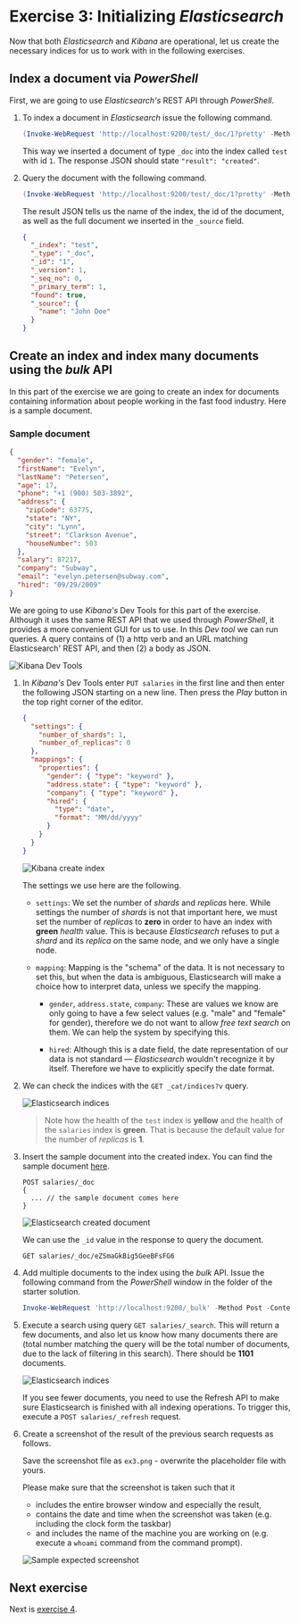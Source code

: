 # Exercise 3: Initializing _Elasticsearch_

Now that both _Elasticsearch_ and _Kibana_ are operational, let us create the necessary indices for us to work with in the following exercises.

## Index a document via _PowerShell_

First, we are going to use _Elasticsearch's_ REST API through _PowerShell_.

1. To index a document in _Elasticsearch_ issue the following command.

   ```powershell
   (Invoke-WebRequest 'http://localhost:9200/test/_doc/1?pretty' -Method Put -ContentType 'application/json' -Body '{ "name": "John Doe" }' -UseBasicParsing).Content
   ```

   This way we inserted a document of type `_doc` into the index called `test` with id `1`. The response JSON should state `"result": "created"`.

1. Query the document with the following command.

   ```powershell
   (Invoke-WebRequest 'http://localhost:9200/test/_doc/1?pretty' -Method Get -UseBasicParsing).Content
   ```

   The result JSON tells us the name of the index, the id of the document, as well as the full document we inserted in the `_source` field.

   ```json
   {
     "_index": "test",
     "_type": "_doc",
     "_id": "1",
     "_version": 1,
     "_seq_no": 0,
     "_primary_term": 1,
     "found": true,
     "_source": {
       "name": "John Doe"
     }
   }
   ```

## Create an index and index many documents using the _bulk_ API

In this part of the exercise we are going to create an index for documents containing information about people working in the fast food industry. Here is a sample document.

### Sample document

```json
{
  "gender": "female",
  "firstName": "Evelyn",
  "lastName": "Petersen",
  "age": 17,
  "phone": "+1 (900) 503-3892",
  "address": {
    "zipCode": 63775,
    "state": "NY",
    "city": "Lynn",
    "street": "Clarkson Avenue",
    "houseNumber": 503
  },
  "salary": 87217,
  "company": "Subway",
  "email": "evelyn.petersen@subway.com",
  "hired": "09/29/2009"
}
```

We are going to use _Kibana's_ Dev Tools for this part of the exercise. Although it uses the same REST API that we used through _PowerShell_, it provides a more convenient GUI for us to use. In this _Dev tool_ we can run queries. A query contains of (1) a http verb and an URL matching Elasticsearch' REST API, and then (2) a body as JSON.

![Kibana Dev Tools](./images/exercises/kibana-dev-tools.png)

1. In _Kibana's_ Dev Tools enter `PUT salaries` in the first line and then enter the following JSON starting on a new line. Then press the _Play_ button in the top right corner of the editor.

   ```json
   {
     "settings": {
       "number_of_shards": 1,
       "number_of_replicas": 0
     },
     "mappings": {
       "properties": {
         "gender": { "type": "keyword" },
         "address.state": { "type": "keyword" },
         "company": { "type": "keyword" },
         "hired": {
           "type": "date",
           "format": "MM/dd/yyyy"
         }
       }
     }
   }
   ```

   ![Kibana create index](./images/exercises/kibana-create-index.png)

   The settings we use here are the following.

   - `settings`: We set the number of _shards_ and _replicas_ here. While settings the number of _shards_ is not that important here, we must set the number of _replicas_ to **zero** in order to have an index with **green** _health_ value. This is because _Elasticsearch_ refuses to put a _shard_ and its _replica_ on the same node, and we only have a single node.

   - `mapping`: Mapping is the "schema" of the data. It is not necessary to set this, but when the data is ambiguous, Elasticsearch will make a choice how to interpret data, unless we specify the mapping.

     - `gender`, `address.state`, `company`: These are values we know are only going to have a few select values (e.g. "male" and "female" for gender), therefore we do not want to allow _free text search_ on them. We can help the system by specifying this.

     - `hired`: Although this is a date field, the date representation of our data is not standard — _Elasticsearch_ wouldn't recognize it by itself. Therefore we have to explicitly specify the date format.

1. We can check the indices with the `GET _cat/indices?v` query.

   ![Elasticsearch indices](./images/exercises/elasticsearch-indices.png)

   > Note how the health of the `test` index is **yellow** and the health of the `salaries` index is **green**. That is because the default value for the number of _replicas_ is **1**.

1. Insert the sample document into the created index. You can find the sample document [here](#sample-document).

   ```
   POST salaries/_doc
   {
     ... // the sample document comes here
   }
   ```

   ![Elasticsearch created document](./images/exercises/elasticsearch-created-document.png)

   We can use the `_id` value in the response to query the document.

   ```
   GET salaries/_doc/eZSmaGkBig5GeeBFsFG6
   ```

1. Add multiple documents to the index using the _bulk_ API. Issue the following command from the _PowerShell_ window in the folder of the starter solution.

   ```powershell
   Invoke-WebRequest 'http://localhost:9200/_bulk' -Method Post -ContentType 'application/json' -InFile .\salaries.json -UseBasicParsing
   ```

1. Execute a search using query `GET salaries/_search`. This will return a few documents, and also let us know how many documents there are (total number matching the query will be the total number of documents, due to the lack of filtering in this search). There should be **1101** documents.

   ![Elasticsearch indices](./images/exercises/kibana-search-total.png)

   If you see fewer documents, you need to use the Refresh API to make sure Elasticsearch is finished with all indexing operations. To trigger this, execute a `POST salaries/_refresh` request.

1. Create a screenshot of the result of the previous search requests as follows.

   Save the screenshot file as `ex3.png` - overwrite the placeholder file with yours.

   Please make sure that the screenshot is taken such that it

   - includes the entire browser window and especially the result,
   - contains the date and time when the screenshot was taken (e.g. including the clock form the taskbar)
   - and includes the name of the machine you are working on (e.g. execute a `whoami` command from the command prompt).

   ![Sample expected screenshot](images/exercises/kibana-sample-screenshot.png)

## Next exercise

Next is [exercise 4](exercise4.md).
